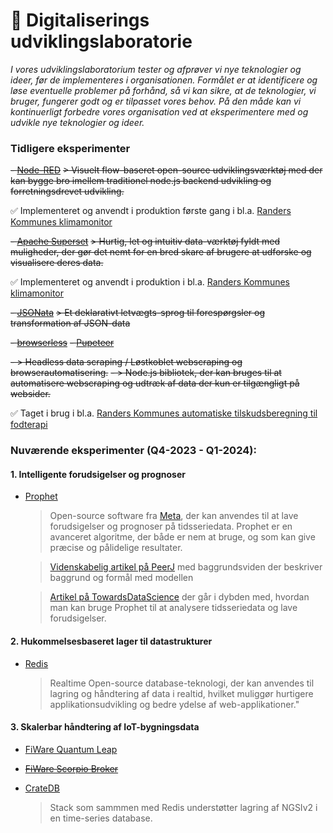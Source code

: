 # 🧪 Digitaliserings udviklingslaboratorie

*I vores udviklingslaboratorium tester og afprøver vi nye teknologier og ideer, før de implementeres i organisationen. Formålet er at identificere og løse eventuelle problemer på forhånd, så vi kan sikre, at de teknologier, vi bruger, fungerer godt og er tilpasset vores behov. På den måde kan vi kontinuerligt forbedre vores organisation ved at eksperimentere med og udvikle nye teknologier og ideer.*

### Tidligere eksperimenter

~~- [Node-RED](https://nodered.org/about/)~~
~~> Visuelt flow-baseret open-source udviklingsværktøj med der kan bygge bro imellem traditionel node.js backend udvikling og forretningsdrevet udvikling.~~

✅ Implementeret og anvendt i produktion første gang i bl.a. [Randers Kommunes klimamonitor](https://github.com/Randers-Kommune-Digitalisering/vis-klimadata-initiativer-aktiviteter)

~~- [Apache Superset](https://https://superset.apache.org/)~~
~~> Hurtig, let og intuitiv data-værktøj fyldt med muligheder, der gør det nemt for en bred skare af brugere at udforske og visualisere deres data.~~

✅ Implementeret og anvendt i produktion i bl.a. [Randers Kommunes klimamonitor](https://github.com/Randers-Kommune-Digitalisering/vis-klimadata-initiativer-aktiviteter)

~~- [JSONata](https://docs.jsonata.org/overview.html)~~
~~> Et deklarativt letvægts-sprog til forespørgsler og transformation af JSON-data~~ 

~~- [browserless](https://www.browserless.io/scraping-automation/)~~
~~- [Pupeteer](https://pptr.dev/)~~

~~- > Headless data scraping / Løstkoblet webscraping og browserautomatisering.~~
~~- > Node.js bibliotek, der kan bruges til at automatisere webscraping og udtræk af data der kun er tilgængligt på websider.~~

✅ Taget i brug i bl.a. [Randers Kommunes automatiske tilskudsberegning til fodterapi](https://github.com/Randers-Kommune-Digitalisering/doc-arbejdsgangsbeskrivelser/tree/main/Udbetaling%20af%20tilskud%20til%20fodpleje)

### Nuværende eksperimenter (Q4-2023 - Q1-2024):

####  1. Intelligente forudsigelser og prognoser

- [Prophet](https://facebook.github.io/prophet/)
  > Open-source software fra [Meta](https://meta.com.), der kan anvendes til at lave forudsigelser og prognoser på tidsseriedata. Prophet er en avanceret algoritme, der både er nem at bruge, og som kan give præcise og pålidelige resultater.

  > [Videnskabelig artikel på PeerJ](https://peerj.com/preprints/3190/) med baggrundsviden der beskriver baggrund og formål med modellen

  > [Artikel på TowardsDataScience](https://towardsdatascience.com/time-series-analysis-with-facebook-prophet-how-it-works-and-how-to-use-it-f15ecf2c0e3a) der går i dybden med, hvordan man kan bruge Prophet til at analysere tidsseriedata og lave forudsigelser.

#### 2. Hukommelsesbaseret lager til datastrukturer

- [Redis](https://redis.io/docs/about/)

  > Realtime Open-source database-teknologi, der kan anvendes til lagring og håndtering af data i realtid, hvilket muliggør hurtigere applikationsudvikling og bedre ydelse af web-applikationer."

#### 3. Skalerbar håndtering af IoT-bygningsdata 

- [FiWare Quantum Leap](https://quantumleap.readthedocs.io/en/latest/)
- ~~[FiWare Scorpio Broker](https://scorpio.readthedocs.io/en/latest/)~~
- [CrateDB](https://cratedb.com/)

  > Stack som sammmen med Redis understøtter lagring af NGSIv2 i en time-series database.

